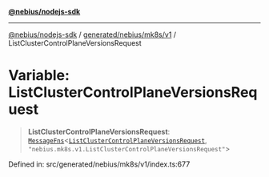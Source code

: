 [**@nebius/nodejs-sdk**](../../../../../README.md)

---

[@nebius/nodejs-sdk](../../../../../README.md) / [generated/nebius/mk8s/v1](../README.md) / ListClusterControlPlaneVersionsRequest

# Variable: ListClusterControlPlaneVersionsRequest

> **ListClusterControlPlaneVersionsRequest**: [`MessageFns`](../../../../../runtime/protos/core/interfaces/MessageFns.md)\<[`ListClusterControlPlaneVersionsRequest`](../interfaces/ListClusterControlPlaneVersionsRequest.md), `"nebius.mk8s.v1.ListClusterControlPlaneVersionsRequest"`\>

Defined in: src/generated/nebius/mk8s/v1/index.ts:677
